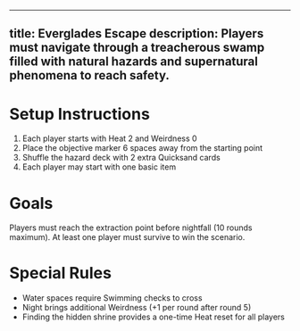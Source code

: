 
---
title: Everglades Escape
description: Players must navigate through a treacherous swamp filled with natural hazards and supernatural phenomena to reach safety.
---
# Setup Instructions

1. Each player starts with Heat 2 and Weirdness 0
2. Place the objective marker 6 spaces away from the starting point
3. Shuffle the hazard deck with 2 extra Quicksand cards
4. Each player may start with one basic item

# Goals

Players must reach the extraction point before nightfall (10 rounds maximum). At least one player must survive to win the scenario.

# Special Rules

- Water spaces require Swimming checks to cross
- Night brings additional Weirdness (+1 per round after round 5)
- Finding the hidden shrine provides a one-time Heat reset for all players

